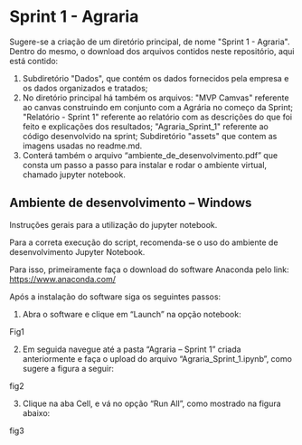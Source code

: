 # Sprint 1 - Agraria

Sugere-se a criação de um diretório principal, de nome "Sprint 1 - Agraria". Dentro do mesmo, o download dos arquivos contidos neste repositório, aqui está contido:
1) Subdiretório "Dados", que contém os dados fornecidos pela empresa e os dados organizados e tratados;
2) No diretório principal há também os arquivos: "MVP Camvas" referente ao canvas construindo em conjunto com a Agrária no começo da Sprint;
                                                 "Relatório - Sprint 1" referente ao relatório com as descrições do que foi feito e explicações dos resultados;
                                                 "Agraria_Sprint_1" referente ao código desenvolvido na sprint;
                                                 Subdiretório "assets" que contem as imagens usadas no readme.md.
3) Conterá também o arquivo “ambiente_de_desenvolvimento.pdf” que consta um passo a passo para instalar e rodar o ambiente virtual, chamado jupyter notebook. 



## Ambiente de desenvolvimento – Windows

Instruções gerais para a utilização do jupyter notebook.

Para a correta execução do script, recomenda-se o uso do ambiente de desenvolvimento Jupyter Notebook.

Para isso, primeiramente faça o download do software Anaconda pelo link:
https://www.anaconda.com/

Após a instalação do software siga os seguintes passos:
1) Abra o software e clique em “Launch” na opção notebook:

 Fig1

2) Em seguida navegue até a pasta “Agraria – Sprint 1” criada anteriormente e faça o upload do arquivo “Agraria_Sprint_1.ipynb”, como sugere a figura a seguir:
 
 fig2
 
3) Clique na aba Cell, e vá no opção “Run All”,  como mostrado na figura abaixo:
 
fig3
